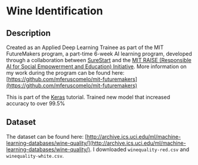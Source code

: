 # Wine Identification

## Description
Created as an Applied Deep Learning Trainee as part of the MIT FutureMakers program, a part-time 6-week AI learning program, developed through a collaboration between [SureStart](https://mysurestart.com/) and the [MIT RAISE (Responsible AI for Social Empowerment and Education) Initiative](https://raise.mit.edu/). More information on my work during the program can be found here: [https://github.com/mferuscomelo/mit-futuremakers](https://github.com/mferuscomelo/mit-futuremakers)

This is part of the [Keras](https://www.datacamp.com/community/tutorials/deep-learning-python) tutorial. Trained new model that increased accuracy to over 99.5%

## Dataset
The dataset can be found here: [http://archive.ics.uci.edu/ml/machine-learning-databases/wine-quality/](http://archive.ics.uci.edu/ml/machine-learning-databases/wine-quality/). I downloaded `winequality-red.csv` and `winequality-white.csv`.
